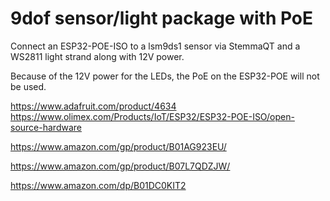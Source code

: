 # 9dof sensor/light package with PoE

Connect an ESP32-POE-ISO to a lsm9ds1 sensor via StemmaQT and a WS2811 
light strand along with 12V power.

Because of the 12V power for the LEDs, the PoE on the ESP32-POE will not be used.

https://www.adafruit.com/product/4634
https://www.olimex.com/Products/IoT/ESP32/ESP32-POE-ISO/open-source-hardware

https://www.amazon.com/gp/product/B01AG923EU/

https://www.amazon.com/gp/product/B07L7QDZJW/

https://www.amazon.com/dp/B01DC0KIT2


